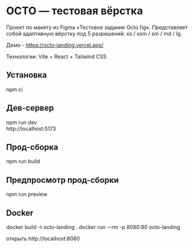 # OCTO — тестовая вёрстка

Проект по макету из Figma «Тестовое задание Octo.fig». 
Представляет собой адаптивную вёрстку под 5 разрешений: xs / ssm / sm / md / lg.

Демо - https://octo-landing.vercel.app/ 

Технологии: Vite + React + Tailwind CSS
 
## Установка
npm ci

## Дев-сервер
npm run dev   
http://localhost:5173

## Прод-сборка
npm run build

## Предпросмотр прод-сборки
npm run preview

## Docker
docker build -t octo-landing .
docker run --rm -p 8080:80 octo-landing

открыть http://localhost:8080
